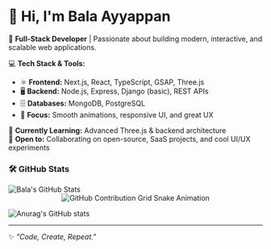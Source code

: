 
# 👋 Hi, I'm Bala Ayyappan

🚀 **Full-Stack Developer** | Passionate about building modern, interactive, and scalable web applications.  

💻 **Tech Stack & Tools:**  
- ⚛️ **Frontend:** Next.js, React, TypeScript, GSAP, Three.js  
- 🖥 **Backend:** Node.js, Express, Django (basic), REST APIs  
- 🗄 **Databases:** MongoDB, PostgreSQL  
- 🎨 **Focus:** Smooth animations, responsive UI, and great UX  

🌱 **Currently Learning:** Advanced Three.js & backend architecture  
🤝 **Open to:** Collaborating on open-source, SaaS projects, and cool UI/UX experiments  


### 🛠️ GitHub Stats


<div align="start">
    <img src="https://github-profile-summary-cards.vercel.app/api/cards/profile-details?username=BalaAyyappan1&theme=github_dark" alt="Bala's GitHub Stats"/>
</div>

<div align="center">
    <img src="https://raw.githubusercontent.com/BalaAyyappan1/BalaAyyappan1/main/github-contribution-grid-snake.svg" alt="GitHub Contribution Grid Snake Animation"/>
</div>





![Anurag's GitHub stats](https://github-readme-stats.vercel.app/api?username=BalaAyyappan1&commits_year=2025)






---

✨ _"Code, Create, Repeat."_  
